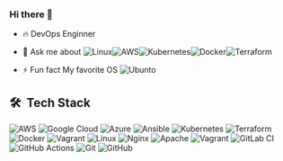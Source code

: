 ### Hi there 👋

- 🔥 DevOps Enginner

- 💬 Ask me about ![Linux](https://img.shields.io/badge/-Linux-05122A?style=flat&logo=Linux)![AWS](https://img.shields.io/badge/-AWS-05122A?style=flat&logo=Amazon)![Kubernetes](https://img.shields.io/badge/-Kubernetes-05122A?style=flat&logo=Kubernetes)![Docker](https://img.shields.io/badge/-Docker-05122A?style=flat&logo=Docker)![Terraform](https://img.shields.io/badge/-Terrafom-05122A?style=flat&logo=Terraform)

- ⚡ Fun fact My favorite OS ![Ubunto](https://www.google.com/imgres?imgurl=https%3A%2F%2Fimg.olhardigital.com.br%2Fwp-content%2Fuploads%2F2019%2F11%2F20191128035112.jpg&tbnid=Uz9teuuAo793eM&vet=12ahUKEwid0ODRi_j_AhVjspUCHaWJCpYQMygKegUIARDfAQ..i&imgrefurl=https%3A%2F%2Folhardigital.com.br%2F2019%2F11%2F28%2Fnoticias%2Fubuntu-19-10-faz-seu-pc-antigo-parecer-novo%2F&docid=Fw5atFIoYG1-_M&w=1257&h=800&q=imagem%20ubuntu%20linux%20logo&client=ubuntu-sn&ved=2ahUKEwid0ODRi_j_AhVjspUCHaWJCpYQMygKegUIARDfAQ)&nbsp; 


## 🛠 &nbsp;Tech Stack

![AWS](https://img.shields.io/badge/AWS-%23FF9900.svg?style=for-the-badge&logo=amazon-aws&logoColor=white)
![Google Cloud](https://img.shields.io/badge/GoogleCloud-%234285F4.svg?style=for-the-badge&logo=google-cloud&logoColor=white)
![Azure](https://img.shields.io/badge/azure-%230072C6.svg?style=for-the-badge&logo=microsoftazure&logoColor=white)
![Ansible](https://img.shields.io/badge/ansible-%231A1918.svg?style=for-the-badge&logo=ansible&logoColor=white)
![Kubernetes](https://img.shields.io/badge/kubernetes-%23326ce5.svg?style=for-the-badge&logo=kubernetes&logoColor=white)
![Terraform](https://img.shields.io/badge/terraform-%235835CC.svg?style=for-the-badge&logo=terraform&logoColor=white)
![Docker](https://img.shields.io/badge/docker-%230db7ed.svg?style=for-the-badge&logo=docker&logoColor=white)
![Vagrant](https://img.shields.io/badge/vagrant-%231563FF.svg?style=for-the-badge&logo=vagrant&logoColor=white)
![Linux](https://img.shields.io/badge/Linux-FCC624?style=for-the-badge&logo=linux&logoColor=black)
![Nginx](https://img.shields.io/badge/nginx-%23009639.svg?style=for-the-badge&logo=nginx&logoColor=white)
![Apache](https://img.shields.io/badge/apache-%23D42029.svg?style=for-the-badge&logo=apache&logoColor=white)
![Vagrant](https://img.shields.io/badge/vagrant-%231563FF.svg?style=for-the-badge&logo=vagrant&logoColor=white)
![GitLab CI](https://img.shields.io/badge/gitlab%20ci-%23181717.svg?style=for-the-badge&logo=gitlab&logoColor=white)
![GitHub Actions](https://img.shields.io/badge/github%20actions-%232671E5.svg?style=for-the-badge&logo=githubactions&logoColor=white)
![Git](https://img.shields.io/badge/git-%23F05033.svg?style=for-the-badge&logo=git&logoColor=white)
![GitHub](https://img.shields.io/badge/github-%23121011.svg?style=for-the-badge&logo=github&logoColor=white)

